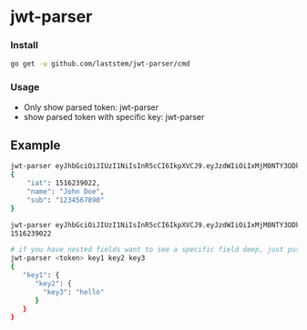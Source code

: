 # jwt-parser

### Install
```bash
go get -u github.com/laststem/jwt-parser/cmd
```

### Usage
- Only show parsed token: jwt-parser <token>
- show parsed token with specific key: jwt-parser <token> <key> <key> <key>

## Example
```bash
jwt-parser eyJhbGciOiJIUzI1NiIsInR5cCI6IkpXVCJ9.eyJzdWIiOiIxMjM0NTY3ODkwIiwibmFtZSI6IkpvaG4gRG9lIiwiaWF0IjoxNTE2MjM5MDIyfQ.SflKxwRJSMeKKF2QT4fwpMeJf36POk6yJV_adQssw5c
{
    "iat": 1516239022,
    "name": "John Doe",
    "sub": "1234567890"
}

jwt-parser eyJhbGciOiJIUzI1NiIsInR5cCI6IkpXVCJ9.eyJzdWIiOiIxMjM0NTY3ODkwIiwibmFtZSI6IkpvaG4gRG9lIiwiaWF0IjoxNTE2MjM5MDIyfQ.SflKxwRJSMeKKF2QT4fwpMeJf36POk6yJV_adQssw5c iat
1516239022

# if you have nested fields want to see a specific field deep, just put listing on arguments.
jwt-parser <token> key1 key2 key3
{
   "key1": {
      "key2": {
        "key3": "hello"      
      }
   }
}
``` 
